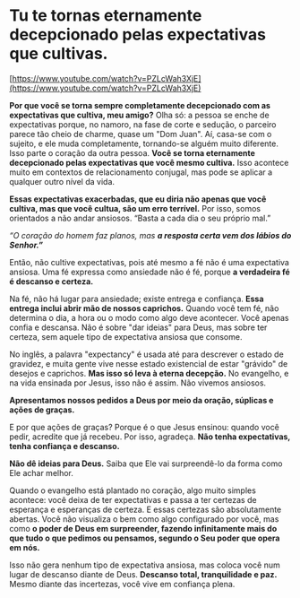 **Tu te tornas eternamente decepcionado pelas expectativas que cultivas.**
==========================================================================

[https://www.youtube.com/watch?v=PZLcWah3XjE](https://www.youtube.com/watch?v=PZLcWah3XjE)

**Por que você se torna sempre completamente decepcionado com as expectativas que cultiva, meu amigo?** Olha só: a pessoa se enche de expectativas porque, no namoro, na fase de corte e sedução, o parceiro parece tão cheio de charme, quase um "Dom Juan". Aí, casa-se com o sujeito, e ele muda completamente, tornando-se alguém muito diferente. Isso parte o coração da outra pessoa. **Você se torna eternamente decepcionado pelas expectativas que você mesmo cultiva.** Isso acontece muito em contextos de relacionamento conjugal, mas pode se aplicar a qualquer outro nível da vida.

**Essas expectativas exacerbadas, que eu diria não apenas que você cultiva, mas que você cultua, são um erro terrível.** Por isso, somos orientados a não andar ansiosos. “Basta a cada dia o seu próprio mal.” 

_“O coração do homem faz planos, mas_ _**a resposta certa vem dos lábios do Senhor.”**_ 

Então, não cultive expectativas, pois até mesmo a fé não é uma expectativa ansiosa. Uma fé expressa como ansiedade não é fé, porque **a verdadeira fé é descanso e certeza.**

Na fé, não há lugar para ansiedade; existe entrega e confiança. **Essa entrega inclui abrir mão de nossos caprichos.** Quando você tem fé, não determina o dia, a hora ou o modo como algo deve acontecer. Você apenas confia e descansa. Não é sobre "dar ideias" para Deus, mas sobre ter certeza, sem aquele tipo de expectativa ansiosa que consome.

No inglês, a palavra "expectancy" é usada até para descrever o estado de gravidez, e muita gente vive nesse estado existencial de estar "grávido" de desejos e caprichos. **Mas isso só leva à eterna decepção.** No evangelho, e na vida ensinada por Jesus, isso não é assim. Não vivemos ansiosos. 

**Apresentamos nossos pedidos a Deus por meio da oração, súplicas e ações de graças.** 

E por que ações de graças? Porque é o que Jesus ensinou: quando você pedir, acredite que já recebeu. Por isso, agradeça. **Não tenha expectativas, tenha confiança e descanso.**

**Não dê ideias para Deus.** Saiba que Ele vai surpreendê-lo da forma como Ele achar melhor. 

Quando o evangelho está plantado no coração, algo muito simples acontece: você deixa de ter expectativas e passa a ter certezas de esperança e esperanças de certeza. E essas certezas são absolutamente abertas. Você não visualiza o bem como algo configurado por você, mas como **o poder de Deus em surpreender, fazendo infinitamente mais do que tudo o que pedimos ou pensamos, segundo o Seu poder que opera em nós.**

Isso não gera nenhum tipo de expectativa ansiosa, mas coloca você num lugar de descanso diante de Deus. **Descanso total, tranquilidade e paz.** Mesmo diante das incertezas, você vive em confiança plena.
